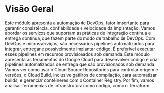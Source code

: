 # Visão Geral

Este módulo apresenta a automação de DevOps, fator importante para garantir consistência, confiabilidade e velocidade da implantação. Vamos abordar os serviços que suportam as práticas de integração contínua e entrega contínua, que fazem parte do modo de trabalho de DevOps. Com DevOps e microsserviços, são necessários pipelines automatizados para integrar, entregar e possivelmente implantar código. É preferível executar esses pipelines em recursos provisionados sob demanda. Este módulo apresenta as ferramentas do Google Cloud para desenvolver código e criar pipelines automatizados de entrega que são provisionados sob demanda. Vamos ver como usar o Cloud Source Repositories para controlar origem e versões, o Cloud Build, inclusive gatilhos de compilação, para automatizar builds, e gerenciar contêineres com o Container Registry. Por fim, vamos analisar ferramentas de infraestrutura como código, como o Terraform.
